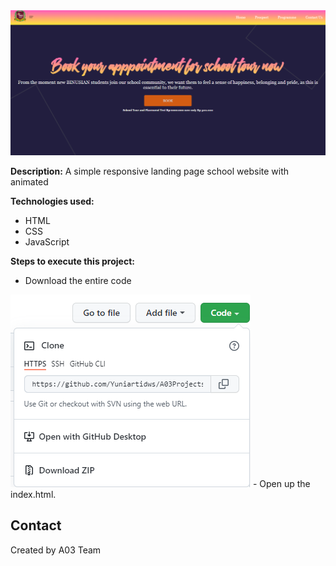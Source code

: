<img src="images/1.png">

**Description:**
A simple responsive landing page school website with animated 


**Technologies used:**
 - HTML
 - CSS
 - JavaScript
 
 **Steps to execute this project:**
 - Download the entire code

<img src="images/2.png">
 - Open up the index.html.
 
## Contact
Created by A03 Team

